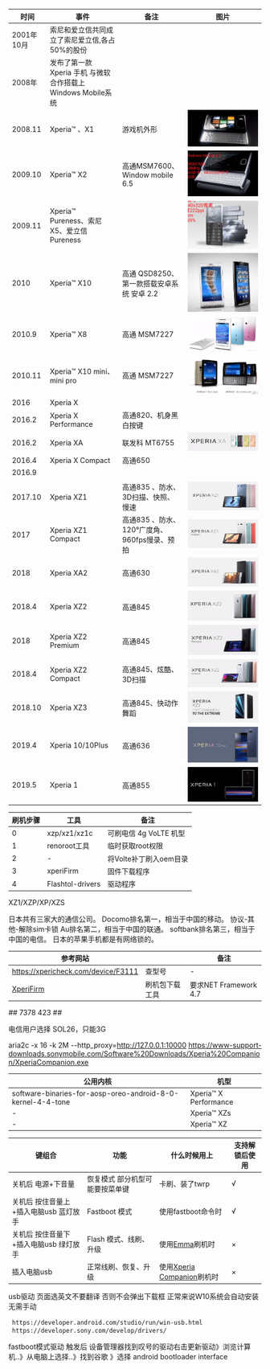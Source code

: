 | 时间       | 事件                                                        | 备注                                         | 图片                  |
| ---------- | ----------------------------------------------------------- | -------------------------------------------- | --------------------- |
| 2001年10月 | 索尼和爱立信共同成立了索尼爱立信,各占50%的股份              |
| 2008年     | 发布了第一款 Xperia 手机 与微软合作搭载上Windows Mobile系统 |
| 2008.11    | Xperia™   、X1                                              | 游戏机外形                                   | ![](img/Xperia™.png)  |
| 2009.10    | Xperia™ X2                                                  | 高通MSM7600、Window mobile 6.5               | ![](img/™X2.png)      |
| 2009.11    | Xperia™ Pureness、索尼 X5、爱立信 Pureness                  |                                              | ![](img/™P.png)       |
| 2010       | Xperia™ X10                                                 | 高通 QSD8250、第一款搭载安卓系统 安卓 2.2    | ![](img/™X10.png)     |
| 2010.9     | Xperia™ X8                                                  | 高通 MSM7227                                 | ![](img/™X8.png)      |
| 2010.11    | Xperia™ X10 mini、mini pro                                  | 高通 MSM7227                                 | ![](img/™X10mini.png) |
| 2016       | Xperia X                                                    |                                              |
| 2016.2     | Xperia X Performance                                        | 高通820、机身黑 白按键                       |
| 2016.2     | Xperia XA                                                   | 联发科 MT6755                                | ![](img/XA.png)       |
| 2016.4     | Xperia X Compact                                            | 高通650                                      |
| 2016.9     |
|            |
| 2017.10    | Xperia XZ1                                                  | 高通835 、防水、3D扫描、快照、慢速           | ![](img/XZ1.png)      |
| 2017       | Xperia XZ1 Compact                                          | 高通835 、防水、120°广度角、960fps慢录、预拍 | ![](img/XZ1C.png)     |
| 2018       | Xperia XA2                                                  | 高通630                                      | ![](img/XA2.png)      |
| 2018.4     | Xperia XZ2                                                  | 高通845                                      | ![](img/XZ2.png)      |
| 2018       | Xperia XZ2 Premium                                          | 高通845                                      | ![](img/XZ2P.png)     |
| 2018.4     | Xperia XZ2 Compact                                          | 高通845、炫酷、3D扫描                        | ![](img/XZ2C.png)     |
| 2018.10    | Xperia XZ3                                                  | 高通845、快动作舞蹈                          | ![](img/XZ3.png)      |
| 2019.4     | Xperia 10/10Plus                                            | 高通636                                      | ![](img/10Plus.png)   |
| 2019.5     | Xperia 1                                                    | 高通855                                      | ![](img/1.png)        |



| 刷机步骤 | 工具             | 备注                   |
| -------- | ---------------- | ---------------------- |
| 0        | xzp/xz1/xz1c     | 可刷电信 4g VoLTE 机型 |
| 1        | renoroot工具     | 临时获取root权限       |
| 2        | -                | 将Volte补丁刷入oem目录 |
| 3        | xperiFirm        | 固件下载程序           |
| 4        | Flashtol-drivers | 驱动程序               |


XZ1/XZP/XP/XZS


日本共有三家大的通信公司。
Docomo排名第一，相当于中国的移动。   协议-其他-解除sim卡锁
Au排名第二，相当于中国的联通。
softbank排名第三，相当于中国的电信。
日本的苹果手机都是有网络锁的。



[XperiFirm]:https://forum.xda-developers.com/crossdevice-dev/sony/pc-xperifirm-xperia-firmware-downloader-t2834142


| 参考网站                            |                | 备注                  |
| ----------------------------------- | -------------- | --------------------- |
| https://xpericheck.com/device/F3111 | 查型号         | -                     |
| [XperiFirm]                         | 刷机包下载工具 | 要求NET Framework 4.7 |

*#*# 7378 423 #*#*


电信用户选择
    SOL26，只能3G


aria2c -x 16 -k 2M --http_proxy=http://127.0.0.1:10000 https://www-support-downloads.sonymobile.com/Software%20Downloads/Xperia%20Companion/XperiaCompanion.exe



| 公用内核                                                    | 机型                  |
| ----------------------------------------------------------- | --------------------- |
| software-binaries-for-aosp-oreo-android-8-0-kernel-4-4-tone | Xperia™ X Performance |
| -                                                           | Xperia™ XZs           |
| -                                                           | Xperia™ XZ            |


[Emma]:https://developer.sony.com/develop/open-devices/get-started/flash-tool
[Xperia Companion]:https://www.sony.com/zh-cn/electronics/support/articles/00236877?showHeaderFooter=false

| 键组合                                 | 功能                             | 什么时候用上                 | 支持解锁后使用 |
| -------------------------------------- | -------------------------------- | ---------------------------- | -------------- |
| 关机后 电源+下音量                     | 恢复模式  部分机型可能要按菜单键 | 卡刷、装了twrp               | √              |
| 关机后 按住音量上+插入电脑usb 蓝灯放手 | Fastboot 模式                    | 使用fastboot命令时           | √              |
| 关机后 按住音量下+插入电脑usb 绿灯放手 | Flash 模式、线刷、升级           | 使用[Emma]刷机时             | ×              |
| 插入电脑usb                            | 正常线刷、恢复、升级             | 使用[Xperia Companion]刷机时 | ×              |



usb驱动
     页面选英文不要翻译 否则不会弹出下载框
     正常来说W10系统会自动安装无需手动

     https://developer.android.com/studio/run/win-usb.html
     https://developer.sony.com/develop/drivers/

fastboot模式驱动
     触发后 设备管理器找到叹号的驱动右击更新驱动》浏览计算机..》从电脑上选择..》找到谷歌 》选择 android bootloader interface

  
